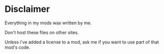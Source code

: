 Disclaimer
=============
Everything in my mods was written by me.

Don't host these files on other sites.

Unless i've added a license to a mod, ask me if you want to use part of that mod's code.
